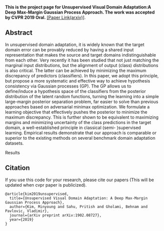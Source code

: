 **This is the project page for Unsupervised Visual Domain Adaptation:A Deep Max-Margin Gaussian Process Approach.
The work was accepted by CVPR 2019 Oral.**
[[Paper Link(arxiv)]](https://arxiv.org/pdf/1902.08727.pdf).
<br>

## Abstract
In unsupervised domain adaptation, it is widely known that the target domain error can be provably reduced by having
a shared input representation that makes the source and target domains indistinguishable from each other. Very recently it
has been studied that not just matching the marginal input distributions, but the alignment of output (class) distributions is
also critical. The latter can be achieved by minimizing the maximum discrepancy of predictors (classifiers). In this paper,
we adopt this principle, but propose a more systematic and effective way to achieve hypothesis consistency via Gaussian
processes (GP). The GP allows us to define/induce a hypothesis space of the classifiers from the posterior distribution of the
latent random functions, turning the learning into a simple large-margin posterior separation problem, far easier to solve
than previous approaches based on adversarial minimax optimization. We formulate a learning objective that effectively
pushes the posterior to minimize the maximum discrepancy. This is further shown to be equivalent to maximizing margins
and minimizing uncertainty of the class predictions in the target domain, a well-established principle in classical (semi-
)supervised learning. Empirical results demonstrate that our approach is comparable or superior to the existing methods on
several benchmark domain adaptation datasets.

Results


## Citation
If you use this code for your research, please cite our papers (This will be updated when cvpr paper is publicized).
```
@article{kim2019unsupervised,
  title={Unsupervised Visual Domain Adaptation: A Deep Max-Margin Gaussian Process Approach},
  author={Kim, Minyoung and Sahu, Pritish and Gholami, Behnam and Pavlovic, Vladimir},
  journal={arXiv preprint arXiv:1902.08727},
  year={2019}
}
```
